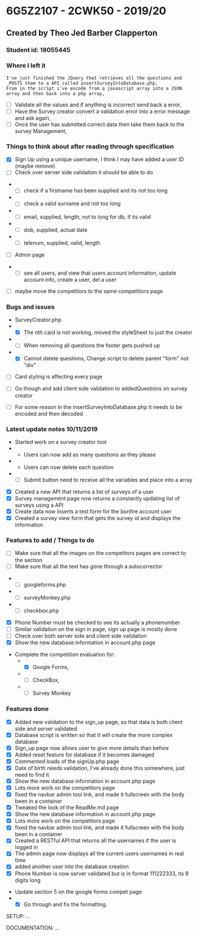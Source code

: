 # 6G5Z2107 - 2CWK50 - 2019/20
## Created by Theo Jed Barber Clapperton
### Student id: 18055445

### Where I left it
```
I've just finished the JQuery that retrieves all the questions and _POSTS them to a API called insertSurveyIntoDatabase.php,
From in the script i've encode from a javascript array into a JSON array and then back into a php array,
```
- [ ] Validate all the values and if anything is incorrect send back a error,
- [ ] Have the Survey creator convert a validation error into a error message and ask again,
- [ ] Once the user has submitted correct data then take them back to the survey Management,

### Things to think about after reading through specification
- [x] Sign Up using  a unique username, I think I may have added a user ID (maybe remove)
- [ ] Check over server side validation it should be able to do
- - [ ] check if a firstname has been supplied and its not too long
- - [ ] check a valid surname and not too long
- - [ ] email, supplied, length, not to long for db, if its valid
- - [ ] dob, supplied, actual date
- - [ ] telenum, supplied, valid, length
- [ ] Admin page
- - [ ] see all users, and view that users account information, update account info, create a user, del a user
- [ ] maybe move the competitors to the same competitiors page

### Bugs and issues
- SurveyCreator.php
- - [x] The nth card is not working, moved the styleSheet to just the creator
- - [ ] When removing all questions the footer gets pushed up
- - [x] Cannot delete questions, Change script to delete parent "form" not "div"
- [ ] Card styling is affecting every page
- [ ] Go though and add client side validation to addedQuestions on survey creator
- [ ] For some reason in the insertSurveyIntoDatabase.php it needs to be encoded and then decoded


### Latest update notes 10/11/2019
- Started work on a survey creator tool
- - Users can now add as many questions as they please
- - Users can now delete each question
- - [ ] Submit button need to receive all the variables and place into a array 

- [x] Created a new API that returns a list of surveys of a user
- [x] Survey management page now returns a constantly updating list of surveys using a API
- [x] Create data now inserts a test form for the bonfire account user
- [x] Created a survey view form that gets the survey id and displays the information

### Features to add / Things to do
- [ ] Make sure that all the images on the competitors pages are correct to the section
- [ ] Make sure that all the text has gone through a autocorrector
- - [ ] googleforms.php
- - [ ] surveyMonkey.php
- - [ ] checkbox.php
- [x] Phone Number must be checked to see its actually a phonenumber
- [ ] Similar validation on the sign in page, sign up page is mostly done
- [ ] Check over both server side and client side validation
- [x] Show the new database information in account.php page
- Complete the competition evaluation for:
    - - [x] Google Forms, 
    - - [ ] CheckBox,
    - - [ ] Survey Monkey

### Features done
- [x] Added new validation to the sign_up page, so that data is both client side and server validated
- [x] Database script is written so that It will create the more complex database 
- [x] Sign_up page now allows user to give more details than before
- [x] Added reset feature for database if it becomes damaged
- [x] Commented loads of the signUp.php page
- [x] Date of birth needs validation, I've already done this somewhere, just need to find it
- [x] Show the new database information in account.php page
- [x] Lots more work on the competitors page
- [x] fixed the navbar admin tool link, and made it fullscreen with the body been in a container
- [x] Tweaked the look of the ReadMe.md page
- [x] Show the new database information in account.php page
- [x] Lots more work on the competitors page
- [x] fixed the navbar admin tool link, and made it fullscreen with the body been in a container
- [x] Created a RESTful API that returns all the usernames if the user is logged in
- [x] The admin page now displays all the current users usernames in real time
- [x] added another user into the database creation
- [x] Phone Number is now server validated but is in format 111222333, its 9 digits long
- Update section 5 on the google forms compet page
- - [x] Go through and fix the formatting.

SETUP:
...


DOCUMENTATION:
...
